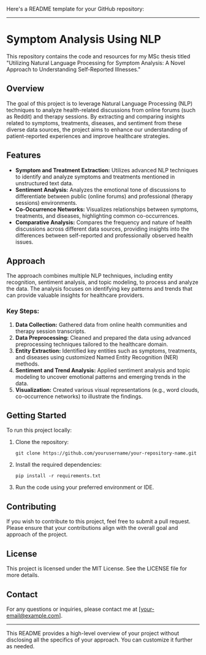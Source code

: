Here's a README template for your GitHub repository:

---

# Symptom Analysis Using NLP

This repository contains the code and resources for my MSc thesis titled "Utilizing Natural Language Processing for Symptom Analysis: A Novel Approach to Understanding Self-Reported Illnesses."

## Overview

The goal of this project is to leverage Natural Language Processing (NLP) techniques to analyze health-related discussions from online forums (such as Reddit) and therapy sessions. By extracting and comparing insights related to symptoms, treatments, diseases, and sentiment from these diverse data sources, the project aims to enhance our understanding of patient-reported experiences and improve healthcare strategies.

## Features

- **Symptom and Treatment Extraction:** Utilizes advanced NLP techniques to identify and analyze symptoms and treatments mentioned in unstructured text data.
- **Sentiment Analysis:** Analyzes the emotional tone of discussions to differentiate between public (online forums) and professional (therapy sessions) environments.
- **Co-Occurrence Networks:** Visualizes relationships between symptoms, treatments, and diseases, highlighting common co-occurrences.
- **Comparative Analysis:** Compares the frequency and nature of health discussions across different data sources, providing insights into the differences between self-reported and professionally observed health issues.

## Approach

The approach combines multiple NLP techniques, including entity recognition, sentiment analysis, and topic modeling, to process and analyze the data. The analysis focuses on identifying key patterns and trends that can provide valuable insights for healthcare providers.

### Key Steps:
1. **Data Collection:** Gathered data from online health communities and therapy session transcripts.
2. **Data Preprocessing:** Cleaned and prepared the data using advanced preprocessing techniques tailored to the healthcare domain.
3. **Entity Extraction:** Identified key entities such as symptoms, treatments, and diseases using customized Named Entity Recognition (NER) methods.
4. **Sentiment and Trend Analysis:** Applied sentiment analysis and topic modeling to uncover emotional patterns and emerging trends in the data.
5. **Visualization:** Created various visual representations (e.g., word clouds, co-occurrence networks) to illustrate the findings.

## Getting Started

To run this project locally:

1. Clone the repository:
    ```
    git clone https://github.com/yourusername/your-repository-name.git
    ```

2. Install the required dependencies:
    ```
    pip install -r requirements.txt
    ```

3. Run the code using your preferred environment or IDE.

## Contributing

If you wish to contribute to this project, feel free to submit a pull request. Please ensure that your contributions align with the overall goal and approach of the project.

## License

This project is licensed under the MIT License. See the LICENSE file for more details.

## Contact

For any questions or inquiries, please contact me at [your-email@example.com].

---

This README provides a high-level overview of your project without disclosing all the specifics of your approach. You can customize it further as needed.
